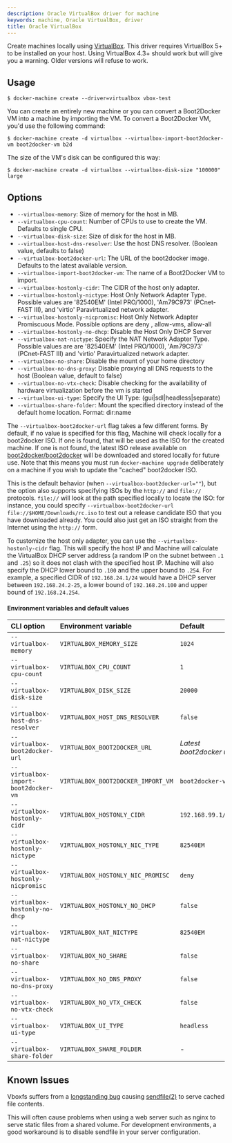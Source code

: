 ```yaml
---
description: Oracle VirtualBox driver for machine
keywords: machine, Oracle VirtualBox, driver
title: Oracle VirtualBox
---
```


Create machines locally using [VirtualBox](https://www.virtualbox.org/).
This driver requires VirtualBox 5+ to be installed on your host.
Using VirtualBox 4.3+ should work but will give you a warning. Older versions
will refuse to work.

## Usage

    $ docker-machine create --driver=virtualbox vbox-test

You can create an entirely new machine or you can convert a Boot2Docker VM into
a machine by importing the VM. To convert a Boot2Docker VM, you'd use the following
command:

    $ docker-machine create -d virtualbox --virtualbox-import-boot2docker-vm boot2docker-vm b2d

The size of the VM's disk can be configured this way:

    $ docker-machine create -d virtualbox --virtualbox-disk-size "100000" large

## Options

-   `--virtualbox-memory`: Size of memory for the host in MB.
-   `--virtualbox-cpu-count`: Number of CPUs to use to create the VM. Defaults to single CPU.
-   `--virtualbox-disk-size`: Size of disk for the host in MB.
-   `--virtualbox-host-dns-resolver`: Use the host DNS resolver. (Boolean value, defaults to false)
-   `--virtualbox-boot2docker-url`: The URL of the boot2docker image. Defaults to the latest available version.
-   `--virtualbox-import-boot2docker-vm`: The name of a Boot2Docker VM to import.
-   `--virtualbox-hostonly-cidr`: The CIDR of the host only adapter.
-   `--virtualbox-hostonly-nictype`: Host Only Network Adapter Type. Possible values are '82540EM' (Intel PRO/1000), 'Am79C973' (PCnet-FAST III), and 'virtio' Paravirtualized network adapter.
-   `--virtualbox-hostonly-nicpromisc`: Host Only Network Adapter Promiscuous Mode. Possible options are deny , allow-vms, allow-all
-   `--virtualbox-hostonly-no-dhcp`: Disable the Host Only DHCP Server
-   `--virtualbox-nat-nictype`: Specify the NAT Network Adapter Type. Possible values are are '82540EM' (Intel PRO/1000), 'Am79C973' (PCnet-FAST III) and 'virtio' Paravirtualized network adapter.
-   `--virtualbox-no-share`: Disable the mount of your home directory
-   `--virtualbox-no-dns-proxy`: Disable proxying all DNS requests to the host (Boolean value, default to false)
-   `--virtualbox-no-vtx-check`: Disable checking for the availability of hardware virtualization before the vm is started
-   `--virtualbox-ui-type`: Specify the UI Type: (gui|sdl|headless|separate)
-   `--virtualbox-share-folder`: Mount the specified directory instead of the default home location. Format: dir:name

The `--virtualbox-boot2docker-url` flag takes a few different forms. By
default, if no value is specified for this flag, Machine will check locally for
a boot2docker ISO. If one is found, that will be used as the ISO for the
created machine. If one is not found, the latest ISO release available on
[boot2docker/boot2docker](https://github.com/boot2docker/boot2docker) will be
downloaded and stored locally for future use. Note that this means you must run
`docker-machine upgrade` deliberately on a machine if you wish to update the "cached"
boot2docker ISO.

This is the default behavior (when `--virtualbox-boot2docker-url=""`), but the
option also supports specifying ISOs by the `http://` and `file://` protocols.
`file://` will look at the path specified locally to locate the ISO: for
instance, you could specify `--virtualbox-boot2docker-url
file://$HOME/Downloads/rc.iso` to test out a release candidate ISO that you have
downloaded already. You could also just get an ISO straight from the Internet
using the `http://` form.

To customize the host only adapter, you can use the `--virtualbox-hostonly-cidr`
flag. This will specify the host IP and Machine will calculate the VirtualBox
DHCP server address (a random IP on the subnet between `.1` and `.25`) so
it does not clash with the specified host IP.
Machine will also specify the DHCP lower bound to `.100` and the upper bound
to `.254`. For example, a specified CIDR of `192.168.24.1/24` would have a
DHCP server between `192.168.24.2-25`, a lower bound of `192.168.24.100` and
upper bound of `192.168.24.254`.

#### Environment variables and default values

| CLI option                           | Environment variable               | Default                  |
|:-------------------------------------|:-----------------------------------|:-------------------------|
| `--virtualbox-memory`                | `VIRTUALBOX_MEMORY_SIZE`           | `1024`                   |
| `--virtualbox-cpu-count`             | `VIRTUALBOX_CPU_COUNT`             | `1`                      |
| `--virtualbox-disk-size`             | `VIRTUALBOX_DISK_SIZE`             | `20000`                  |
| `--virtualbox-host-dns-resolver`     | `VIRTUALBOX_HOST_DNS_RESOLVER`     | `false`                  |
| `--virtualbox-boot2docker-url`       | `VIRTUALBOX_BOOT2DOCKER_URL`       | _Latest boot2docker url_ |
| `--virtualbox-import-boot2docker-vm` | `VIRTUALBOX_BOOT2DOCKER_IMPORT_VM` | `boot2docker-vm`         |
| `--virtualbox-hostonly-cidr`         | `VIRTUALBOX_HOSTONLY_CIDR`         | `192.168.99.1/24`        |
| `--virtualbox-hostonly-nictype`      | `VIRTUALBOX_HOSTONLY_NIC_TYPE`     | `82540EM`                |
| `--virtualbox-hostonly-nicpromisc`   | `VIRTUALBOX_HOSTONLY_NIC_PROMISC`  | `deny`                   |
| `--virtualbox-hostonly-no-dhcp`      | `VIRTUALBOX_HOSTONLY_NO_DHCP`      | `false`                  |
| `--virtualbox-nat-nictype`           | `VIRTUALBOX_NAT_NICTYPE`           | `82540EM`                |
| `--virtualbox-no-share`              | `VIRTUALBOX_NO_SHARE`              | `false`                  |
| `--virtualbox-no-dns-proxy`          | `VIRTUALBOX_NO_DNS_PROXY`          | `false`                  |
| `--virtualbox-no-vtx-check`          | `VIRTUALBOX_NO_VTX_CHECK`          | `false`                  |
| `--virtualbox-ui-type`               | `VIRTUALBOX_UI_TYPE`               | `headless`               |
| `--virtualbox-share-folder`          | `VIRTUALBOX_SHARE_FOLDER`          | -                        |

## Known Issues

Vboxfs suffers from a [longstanding bug](https://www.virtualbox.org/ticket/9069)
causing [sendfile(2)](http://linux.die.net/man/2/sendfile) to serve cached file
contents.

This will often cause problems when using a web server such as nginx to serve
static files from a shared volume. For development environments, a good
workaround is to disable sendfile in your server configuration.
